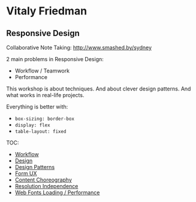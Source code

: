 # Vitaly Friedman

## Responsive Design

Collaborative Note Taking: http://www.smashed.by/sydney

2 main problems in Responsive Design:

* Workflow / Teamwork
* Performance

This workshop is about techniques.
And about clever design patterns.
And what works in real-life projects.

Everything is better with:

* `box-sizing: border-box`
* `display: flex`
* `table-layout: fixed`

TOC:

* [Workflow](WORKFLOW.md)
* [Design](DESIGN.md)
* [Design Patterns](DESIGN_PATTERNS.md)
* [Form UX](FORM_UX.md)
* [Content Choreography](CONTENT_CHROREOGRAPHY.md)
* [Resolution Independence](RESOLUTION_INDEPENDENC.md)
* [Web Fonts Loading / Performance](WEB_FONTS_LOADING_PERFORMANCE.md)
